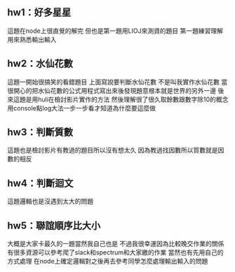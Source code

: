 ## hw1：好多星星
這題在node上很直覺的解完
但也是第一題用LIOJ來測資的題目
第一題練習理解用來熟悉輸出輸入

## hw2：水仙花數
這題一開始很搞笑的看錯題目
上面寫說要判斷水仙花數
不是叫我實作水仙花數
當很開心的把水仙花數的公式用程式寫出來後發現題意根本就是世界的另外一邊
後來這題是用huli在檢討影片實作的方法
然後理解很了很久取餘數跟數字除10的概念 
用console點log大法一步一步看才知道為什麼要這麼做

## hw3：判斷質數
這題也是檢討影片有教過的題目所以沒有想太久
因為教過找因數所以質數就是因數的相反

## hw4：判斷迴文
這題邏輯也是沒遇到太大的問題

## hw5：聯誼順序比大小
大概是大家卡最久的一題當然我自己也是
不過我很幸運因為比較晚交作業的關係
有很多資源可以參考爬了slack和spectrum和大家繳的作業
當然也有先用自己的方式處理
在node上確定邏輯對之後再去參考同學怎麼處理輸出輸入的問題